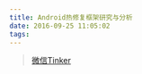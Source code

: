 ```yaml
---
title: Android热修复框架研究与分析
date: 2016-09-25 11:05:02
tags:
---
```


> [微信Tinker](http://mp.weixin.qq.com/s?__biz=MzAwNDY1ODY2OQ==&mid=2649286384&idx=1&sn=f1aff31d6a567674759be476bcd12549&scene=0#rd)
